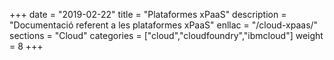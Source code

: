 +++
date        = "2019-02-22"
title       = "Plataformes xPaaS"
description = "Documentació referent a les plataformes xPaaS"
enllac		= "/cloud-xpaas/"
sections    = "Cloud"
categories  = ["cloud","cloudfoundry","ibmcloud"]
weight		= 8
+++
